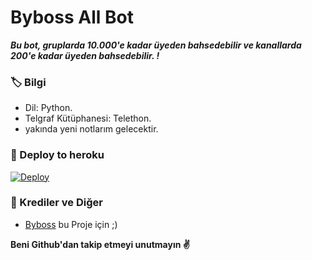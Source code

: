 # Byboss All Bot
_**Bu bot, gruplarda 10.000'e kadar üyeden bahsedebilir ve kanallarda 200'e kadar üyeden bahsedebilir. !**_

### 🏷 Bilgi
- Dil: Python.
- Telgraf Kütüphanesi: Telethon.
- yakında yeni notlarım gelecektir. 

### 🚀 Deploy to heroku
[![Deploy](https://www.herokucdn.com/deploy/button.svg)](https://heroku.com/deploy?template=https://github.com/bodrumlubebek/loungetagger)

### 🎯 Krediler ve Diğer
- [Byboss](https://t.me/byboss) bu Proje için ;)

**Beni Github'dan takip etmeyi unutmayın ✌️**
